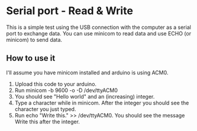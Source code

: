 # Serial port - Read & Write

This is a simple test using the USB connection with the computer as a
serial port to exchange data. You can use minicom to read data and use
ECHO (or minicom) to send data.

How to use it
---

I'll assume you have minicom installed and arduino is using ACM0.

1. Upload this code to your arduino.
2. Run minicom -b 9600 -o -D /dev/ttyACM0 
3. You should see "Hello world" and an (increasing) integer.
4. Type a character while in minicom. After the integer you should see the character you just typed.
5. Run echo "Write this." >> /dev/ttyACM0. You should see the message Write this after the integer.